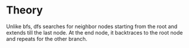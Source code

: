 # Theory

Unlike bfs, dfs searches for neighbor nodes starting from the root and extends till the last node. At the end node, it backtraces to the root node and repeats for the other branch.

